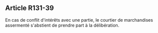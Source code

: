 Article R131-39
----
En cas de conflit d'intérêts avec une partie, le courtier de marchandises
assermenté s'abstient de prendre part à la délibération.
